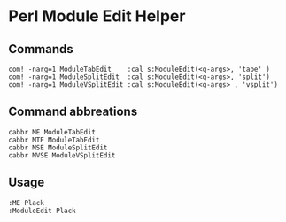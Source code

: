 

# Perl Module Edit Helper

## Commands

    com! -narg=1 ModuleTabEdit    :cal s:ModuleEdit(<q-args>, 'tabe' )
    com! -narg=1 ModuleSplitEdit  :cal s:ModuleEdit(<q-args>, 'split')
    com! -narg=1 ModuleVSplitEdit :cal s:ModuleEdit(<q-args> , 'vsplit')

## Command abbreations

    cabbr ME ModuleTabEdit
    cabbr MTE ModuleTabEdit
    cabbr MSE ModuleSplitEdit
    cabbr MVSE ModuleVSplitEdit

## Usage

    :ME Plack
    :ModuleEdit Plack


